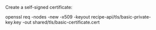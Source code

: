 Create a self-signed certificate:

openssl req -nodes -new -x509 -keyout recipe-api/tls/basic-private-key.key -out shared/tls/basic-certificate.cert
